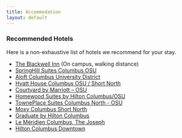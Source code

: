 ```yaml
---
title: Accommodation
layout: default
---
```


<!-- # Accommodations -->
<!-- TBD -->

### Recommended Hotels
Here is a non-exhaustive list of hotels we recommend for your stay. <br>
<ul>
    <li>
        <a href="https://www.theblackwell.com/">The Blackwell Inn</a> (On campus, walking distance)
    </li>
    <li>
        <a href="https://www.marriott.com/en-us/hotels/cmhos-springhill-suites-columbus-osu/overview/">SpringHill Suites Columbus OSU</a>
    </li>
    <li>
        <a href="https://www.marriott.com/en-us/hotels/cmhco-aloft-columbus-university-district/overview/">Aloft Columbus University District</a>
    </li>
    <li>
        <a href="https://www.hyatt.com/hyatt-house/en-US/cmhxo-hyatt-house-columbus-osu-short-north">Hyatt House Columbus OSU / Short North</a>
    </li>
    <li>
        <a href="https://www.marriott.com/en-us/hotels/cmhwg-courtyard-columbus-osu/overview/">Courtyard by Marriott – OSU </a>
    </li>
    <li>
        <a href="https://www.hilton.com/en/hotels/cmhlahw-homewood-suites-columbus-osu-oh/">Homewood Suites by Hilton Columbus/OSU</a>
    </li>
    <li>
        <a href="https://www.marriott.com/en-us/hotels/cmhtn-towneplace-suites-columbus-north-osu/overview/">TownePlace Suites Columbus North - OSU</a>
    </li>
    <li>
        <a href="https://www.marriott.com/en-us/hotels/cmhox-moxy-columbus-short-north/overview/">Moxy Columbus Short North</a>
    </li>
    <li>
        <a href="https://www.hilton.com/en/hotels/cmhclgu-graduate-columbus/">Graduate by Hilton Columbus</a>
    </li>
    <li>
        <a href="https://www.marriott.com/en-us/hotels/cmhdm-le-meridien-columbus-the-joseph/overview/">Le Méridien Columbus, The Joseph</a>
    </li>
    <li>
        <a href="https://www.hilton.com/en/hotels/cmhdwhh-hilton-columbus-downtown/">Hilton Columbus Downtown</a>
    </li>
</ul>
